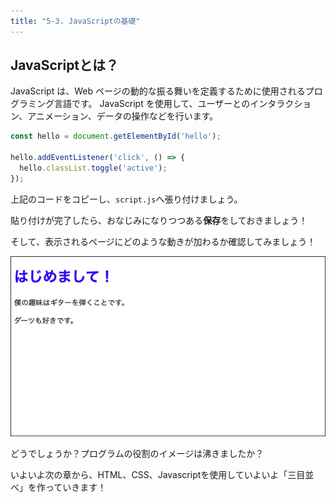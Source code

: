 ```yaml
---
title: "5-3. JavaScriptの基礎"
---
```


## JavaScriptとは？

JavaScript は、Web ページの動的な振る舞いを定義するために使用されるプログラミング言語です。
JavaScript を使用して、ユーザーとのインタラクション、アニメーション、データの操作などを行います。

```javascript
const hello = document.getElementById('hello');

hello.addEventListener('click', () => {
  hello.classList.toggle('active');
});
```
上記のコードをコピーし、`script.js`へ張り付けましょう。

貼り付けが完了したら、おなじみになりつつある**保存**をしておきましょう！

そして、表示されるページにどのような動きが加わるか確認してみましょう！

![](/images/itboot2025/golive-js.png)

どうでしょうか？プログラムの役割のイメージは沸きましたか？

いよいよ次の章から、HTML、CSS、Javascriptを使用していよいよ「三目並べ」を作っていきます！
